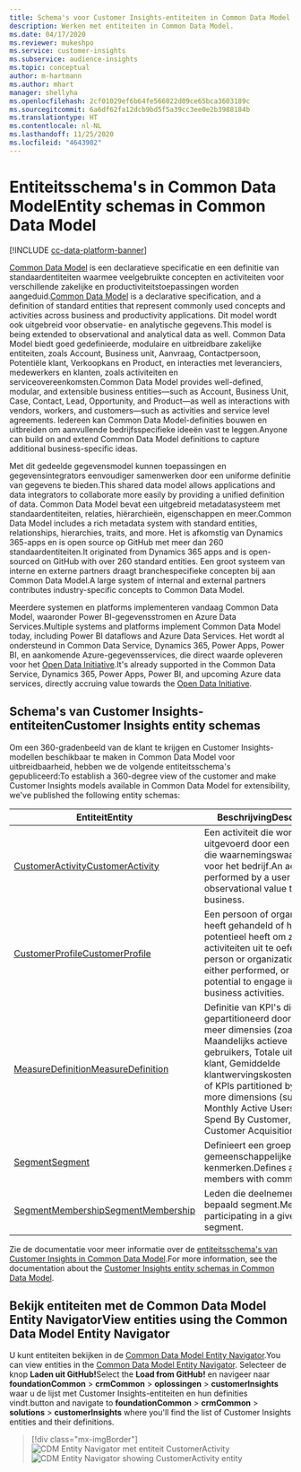 ```yaml
---
title: Schema's voor Customer Insights-entiteiten in Common Data Model
description: Werken met entiteiten in Common Data Model.
ms.date: 04/17/2020
ms.reviewer: mukeshpo
ms.service: customer-insights
ms.subservice: audience-insights
ms.topic: conceptual
author: m-hartmann
ms.author: mhart
manager: shellyha
ms.openlocfilehash: 2cf01029ef6b64fe566022d09ce65bca3603189c
ms.sourcegitcommit: 6a6df62fa12dcb9bd5f5a39cc3ee0e2b3988184b
ms.translationtype: HT
ms.contentlocale: nl-NL
ms.lasthandoff: 11/25/2020
ms.locfileid: "4643902"
---
```

# <a name="entity-schemas-in-common-data-model"></a><span data-ttu-id="88a02-103">Entiteitsschema's in Common Data Model</span><span class="sxs-lookup"><span data-stu-id="88a02-103">Entity schemas in Common Data Model</span></span>

[!INCLUDE [cc-data-platform-banner](../includes/cc-data-platform-banner.md)]

<span data-ttu-id="88a02-104">[Common Data Model](https://docs.microsoft.com/common-data-model/) is een declaratieve specificatie en een definitie van standaardentiteiten waarmee veelgebruikte concepten en activiteiten voor verschillende zakelijke en productiviteitstoepassingen worden aangeduid.</span><span class="sxs-lookup"><span data-stu-id="88a02-104">[Common Data Model](https://docs.microsoft.com/common-data-model/) is a declarative specification, and a definition of standard entities that represent commonly used concepts and activities across business and productivity applications.</span></span> <span data-ttu-id="88a02-105">Dit model wordt ook uitgebreid voor observatie- en analytische gegevens.</span><span class="sxs-lookup"><span data-stu-id="88a02-105">This model is being extended to observational and analytical data as well.</span></span> <span data-ttu-id="88a02-106">Common Data Model biedt goed gedefinieerde, modulaire en uitbreidbare zakelijke entiteiten, zoals Account, Business unit, Aanvraag, Contactpersoon, Potentiële klant, Verkoopkans en Product, en interacties met leveranciers, medewerkers en klanten, zoals activiteiten en serviceovereenkomsten.</span><span class="sxs-lookup"><span data-stu-id="88a02-106">Common Data Model provides well-defined, modular, and extensible business entities—such as Account, Business Unit, Case, Contact, Lead, Opportunity, and Product—as well as interactions with vendors, workers, and customers—such as activities and service level agreements.</span></span> <span data-ttu-id="88a02-107">Iedereen kan Common Data Model-definities bouwen en uitbreiden om aanvullende bedrijfsspecifieke ideeën vast te leggen.</span><span class="sxs-lookup"><span data-stu-id="88a02-107">Anyone can build on and extend Common Data Model definitions to capture additional business-specific ideas.</span></span>

<span data-ttu-id="88a02-108">Met dit gedeelde gegevensmodel kunnen toepassingen en gegevensintegrators eenvoudiger samenwerken door een uniforme definitie van gegevens te bieden.</span><span class="sxs-lookup"><span data-stu-id="88a02-108">This shared data model allows applications and data integrators to collaborate more easily by providing a unified definition of data.</span></span> <span data-ttu-id="88a02-109">Common Data Model bevat een uitgebreid metadatasysteem met standaardentiteiten, relaties, hiërarchieën, eigenschappen en meer.</span><span class="sxs-lookup"><span data-stu-id="88a02-109">Common Data Model includes a rich metadata system with standard entities, relationships, hierarchies, traits, and more.</span></span> <span data-ttu-id="88a02-110">Het is afkomstig van Dynamics 365-apps en is open source op GitHub met meer dan 260 standaardentiteiten.</span><span class="sxs-lookup"><span data-stu-id="88a02-110">It originated from Dynamics 365 apps and is open-sourced on GitHub with over 260 standard entities.</span></span> <span data-ttu-id="88a02-111">Een groot systeem van interne en externe partners draagt branchespecifieke concepten bij aan Common Data Model.</span><span class="sxs-lookup"><span data-stu-id="88a02-111">A large system of internal and external partners contributes industry-specific concepts to Common Data Model.</span></span>

<span data-ttu-id="88a02-112">Meerdere systemen en platforms implementeren vandaag Common Data Model, waaronder Power BI-gegevensstromen en Azure Data Services.</span><span class="sxs-lookup"><span data-stu-id="88a02-112">Multiple systems and platforms implement Common Data Model today, including Power BI dataflows and Azure Data Services.</span></span> <span data-ttu-id="88a02-113">Het wordt al ondersteund in Common Data Service, Dynamics 365, Power Apps, Power BI, en aankomende Azure-gegevensservices, die direct waarde opleveren voor het [Open Data Initiative](https://www.microsoft.com/open-data-initiative).</span><span class="sxs-lookup"><span data-stu-id="88a02-113">It's already supported in the Common Data Service, Dynamics 365, Power Apps, Power BI, and upcoming Azure data services, directly accruing value towards the [Open Data Initiative](https://www.microsoft.com/open-data-initiative).</span></span>

## <a name="customer-insights-entity-schemas"></a><span data-ttu-id="88a02-114">Schema's van Customer Insights-entiteiten</span><span class="sxs-lookup"><span data-stu-id="88a02-114">Customer Insights entity schemas</span></span>

<span data-ttu-id="88a02-115">Om een 360-gradenbeeld van de klant te krijgen en Customer Insights-modellen beschikbaar te maken in Common Data Model voor uitbreidbaarheid, hebben we de volgende entiteitsschema's gepubliceerd:</span><span class="sxs-lookup"><span data-stu-id="88a02-115">To establish a 360-degree view of the customer and make Customer Insights models available in Common Data Model for extensibility, we've published the following entity schemas:</span></span>

| <span data-ttu-id="88a02-116">Entiteit</span><span class="sxs-lookup"><span data-stu-id="88a02-116">Entity</span></span> | <span data-ttu-id="88a02-117">Beschrijving</span><span class="sxs-lookup"><span data-stu-id="88a02-117">Description</span></span> |
|---------|---------|
|[<span data-ttu-id="88a02-118">CustomerActivity</span><span class="sxs-lookup"><span data-stu-id="88a02-118">CustomerActivity</span></span>](https://docs.microsoft.com/common-data-model/schema/core/applicationcommon/foundationcommon/crmcommon/solutions/customerinsights/customeractivity) | <span data-ttu-id="88a02-119">Een activiteit die wordt uitgevoerd door een gebruiker die waarnemingswaarde heeft voor het bedrijf.</span><span class="sxs-lookup"><span data-stu-id="88a02-119">An activity performed by a user that has observational value to the business.</span></span> |
|[<span data-ttu-id="88a02-120">CustomerProfile</span><span class="sxs-lookup"><span data-stu-id="88a02-120">CustomerProfile</span></span>](https://docs.microsoft.com/common-data-model/schema/core/applicationcommon/foundationcommon/crmcommon/solutions/customerinsights/customerprofile) | <span data-ttu-id="88a02-121">Een persoon of organisatie die heeft gehandeld of het potentieel heeft om zakelijke activiteiten uit te oefenen.</span><span class="sxs-lookup"><span data-stu-id="88a02-121">A person or organization that either performed, or has the potential to engage in, business activities.</span></span> |
|[<span data-ttu-id="88a02-122">MeasureDefinition</span><span class="sxs-lookup"><span data-stu-id="88a02-122">MeasureDefinition</span></span>](https://docs.microsoft.com/common-data-model/schema/core/applicationcommon/foundationcommon/crmcommon/solutions/customerinsights/measuredefinition) | <span data-ttu-id="88a02-123">Definitie van KPI's die zijn gepartitioneerd door nul of meer dimensies (zoals Maandelijks actieve gebruikers, Totale uitgaven per klant, Gemiddelde klantwervingskosten)</span><span class="sxs-lookup"><span data-stu-id="88a02-123">Definition of KPIs partitioned by zero or more dimensions (such as Monthly Active Users, Total Spend By Customer, Average Customer Acquisition Cost)</span></span> |
|[<span data-ttu-id="88a02-124">Segment</span><span class="sxs-lookup"><span data-stu-id="88a02-124">Segment</span></span>](https://docs.microsoft.com/common-data-model/schema/core/applicationcommon/foundationcommon/crmcommon/solutions/customerinsights/segment) | <span data-ttu-id="88a02-125">Definieert een groep leden met gemeenschappelijke kenmerken.</span><span class="sxs-lookup"><span data-stu-id="88a02-125">Defines a group of members with common traits.</span></span> |
|[<span data-ttu-id="88a02-126">SegmentMembership</span><span class="sxs-lookup"><span data-stu-id="88a02-126">SegmentMembership</span></span>](https://docs.microsoft.com/common-data-model/schema/core/applicationcommon/foundationcommon/crmcommon/solutions/customerinsights/segmentmembership) | <span data-ttu-id="88a02-127">Leden die deelnemen aan een bepaald segment.</span><span class="sxs-lookup"><span data-stu-id="88a02-127">Members participating in a given segment.</span></span> |

<span data-ttu-id="88a02-128">Zie de documentatie voor meer informatie over de [entiteitsschema's van Customer Insights in Common Data Model](https://docs.microsoft.com/common-data-model/schema/core/applicationcommon/foundationcommon/crmcommon/solutions/customerinsights/overview).</span><span class="sxs-lookup"><span data-stu-id="88a02-128">For more information, see the documentation about the [Customer Insights entity schemas in Common Data Model](https://docs.microsoft.com/common-data-model/schema/core/applicationcommon/foundationcommon/crmcommon/solutions/customerinsights/overview).</span></span>

## <a name="view-entities-using-the-common-data-model-entity-navigator"></a><span data-ttu-id="88a02-129">Bekijk entiteiten met de Common Data Model Entity Navigator</span><span class="sxs-lookup"><span data-stu-id="88a02-129">View entities using the Common Data Model Entity Navigator</span></span>

<span data-ttu-id="88a02-130">U kunt entiteiten bekijken in de [Common Data Model Entity Navigator](https://microsoft.github.io/CDM/).</span><span class="sxs-lookup"><span data-stu-id="88a02-130">You can view entities in the [Common Data Model Entity Navigator](https://microsoft.github.io/CDM/).</span></span> <span data-ttu-id="88a02-131">Selecteer de knop **Laden uit GitHub!**</span><span class="sxs-lookup"><span data-stu-id="88a02-131">Select the **Load from GitHub!**</span></span> <span data-ttu-id="88a02-132">en navigeer naar **foundationCommon** > **crmCommon** > **oplossingen** > **customerInsights** waar u de lijst met Customer Insights-entiteiten en hun definities vindt.</span><span class="sxs-lookup"><span data-stu-id="88a02-132">button and navigate to **foundationCommon** > **crmCommon** > **solutions** > **customerInsights** where you'll find the list of Customer Insights entities and their definitions.</span></span>
> [!div class="mx-imgBorder"]
> <span data-ttu-id="88a02-133">![CDM Entity Navigator met entiteit CustomerActivity](media/CDM-entity-navigator.png "CDM Entity Navigator met entiteit CustomerActivity")</span><span class="sxs-lookup"><span data-stu-id="88a02-133">![CDM Entity Navigator showing CustomerActivity entity](media/CDM-entity-navigator.png "CDM Entity Navigator showing CustomerActivity entity")</span></span>
